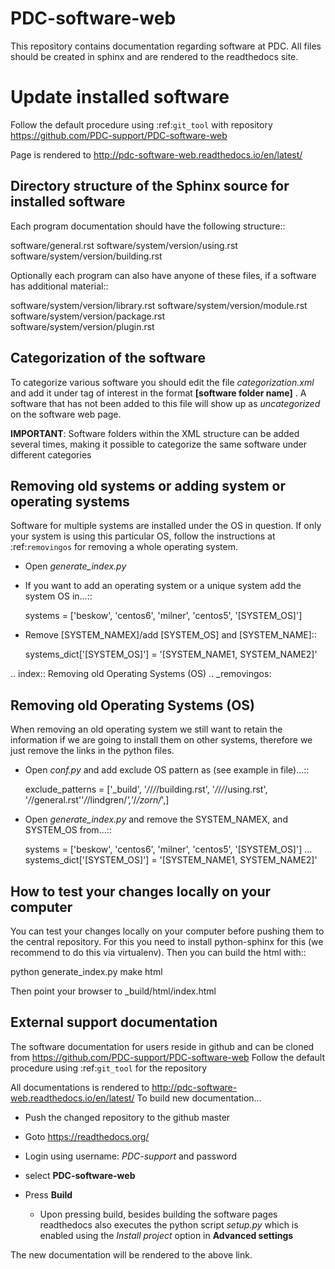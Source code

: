 # PDC-software-web
This repository contains documentation regarding software at PDC.
All files should be created in sphinx and are rendered to the readthedocs site.
  
Update installed software
=========================

Follow the default procedure using :ref:`git_tool` with repository
https://github.com/PDC-support/PDC-software-web

Page is rendered to http://pdc-software-web.readthedocs.io/en/latest/

Directory structure of the Sphinx source for installed software
---------------------------------------------------------------

Each program documentation should have the following structure::

  software/general.rst
  software/system/version/using.rst
  software/system/version/building.rst
  
Optionally each program can also have anyone of these files, 
if a software has additional material::

  software/system/version/library.rst
  software/system/version/module.rst
  software/system/version/package.rst  
  software/system/version/plugin.rst

Categorization of the software
------------------------------

To categorize various software you should edit the file *categorization.xml*
and add it under *<category>* tag of interest in the format *<name>* **[software folder name]** *<name>*.
A software that has not been added to this file will show up as *uncategorized*
on the software web page.

**IMPORTANT**: Software folders within the XML structure can be added several times, making
it possible to categorize the same software under different categories

Removing old systems or adding system or operating systems
----------------------------------------------------------

Software for multiple systems are installed under the OS in question. If only your system is using this
particular OS, follow the instructions at :ref:`removingos` for removing a whole operating system.

* Open *generate_index.py*
* If you want to add an operating system or a unique system add the system OS in...::

    systems = ['beskow', 'centos6', 'milner', 'centos5', '[SYSTEM_OS]']

* Remove [SYSTEM_NAMEX]/add [SYSTEM_OS] and [SYSTEM_NAME]::

    systems_dict['[SYSTEM_OS]'] = '[SYSTEM_NAME1, SYSTEM_NAME2]'

.. index:: Removing old Operating Systems (OS)
.. _removingos:

Removing old Operating Systems (OS)
-----------------------------------

When removing an old operating system we still want to retain the information if we are going
to install them on other systems, therefore we just remove the links in the python
files.

* Open *conf.py* and add exclude OS pattern as (see example in file)...::

    exclude_patterns = ['_build', '*/*/*/*/building.rst', '*/*/*/*/using.rst', '*/*/general.rst''*/*/lindgren/*','*/*/zorn/*',]

* Open *generate_index.py* and remove the SYSTEM_NAMEX, and SYSTEM_OS from...::

    systems = ['beskow', 'centos6', 'milner', 'centos5', '[SYSTEM_OS]']
    ...
    systems_dict['[SYSTEM_OS]'] = '[SYSTEM_NAME1, SYSTEM_NAME2]'
  
How to test your changes locally on your computer
-------------------------------------------------

You can test your changes locally on your computer before pushing them to the central repository.
For this you need to install python-sphinx for this (we recommend to do this via virtualenv). 
Then you can build the html with::

  python generate_index.py
  make html

Then point your browser to _build/html/index.html

External support documentation
------------------------------

The software documentation for users reside in github and can be cloned
from https://github.com/PDC-support/PDC-software-web
Follow the default procedure using :ref:`git_tool` for the repository

All documentations is rendered to http://pdc-software-web.readthedocs.io/en/latest/
To build new documentation...

* Push the changed repository to the github master
* Goto https://readthedocs.org/
* Login using username: *PDC-support* and password
* select **PDC-software-web**
* Press **Build**

  * Upon pressing build, besides building the software pages readthedocs
    also executes the python script *setup.py* which is enabled using the
    *Install project* option in **Advanced settings**

The new documentation will be rendered to the above link.
